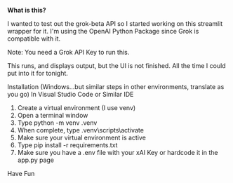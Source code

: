 
**What is this?**

I wanted to test out the grok-beta API so I started working on this streamlit wrapper for it.  I'm using the OpenAI Python Package since Grok is compatible with it.

Note: You need a Grok API Key to run this.

This runs, and displays output, but the UI is not finished.  All the time I could put into it for tonight.  

Installation (Windows...but similar steps in other environments, translate as you go)
In Visual Studio Code or Similar IDE
1. Create a virtual environment (I use venv)
2. Open a terminal window
3. Type python -m venv .venv
4. When complete, type .venv\scripts\activate
5. Make sure your virtual environment is active
6. Type pip install -r requirements.txt
7. Make sure you have a .env file with your xAI Key or hardcode it in the app.py page

Have Fun
   